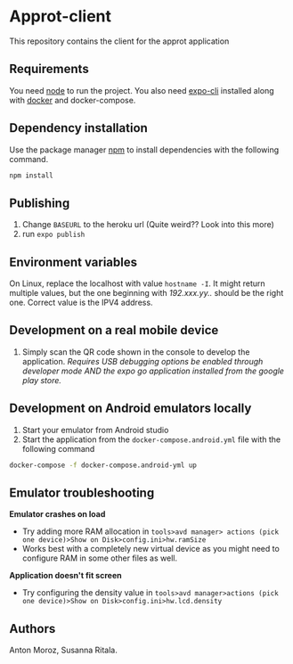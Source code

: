 # Approt-client

This repository contains the client for the approt application

## Requirements

You need [node](https://nodejs.org/en/) to run the project. You also need [expo-cli](https://docs.expo.io/workflow/expo-cli/) installed along with [docker](https://www.docker.com/) and docker-compose.

## Dependency installation

Use the package manager [npm](https://www.npmjs.com/get-npm) to install dependencies with the following command.

```bash
npm install
```

## Publishing

1. Change `BASEURL` to the heroku url (Quite weird?? Look into this more)
2. run `expo publish`

## Environment variables

On Linux, replace the localhost with value `hostname -I`. It might return multiple values, but the one beginning with _192.xxx.yy.._ should be the right one. Correct value is the IPV4 address.

## Development on a real mobile device

1. Simply scan the QR code shown in the console to develop the application. _Requires USB debugging options be enabled through developer mode AND the expo go application installed from the google play store._

## Development on Android emulators locally

1. Start your emulator from Android studio
2. Start the application from the `docker-compose.android.yml` file with the following command

```bash
docker-compose -f docker-compose.android-yml up
```

## Emulator troubleshooting

<b>Emulator crashes on load</b>

- Try adding more RAM allocation in `tools>avd manager> actions (pick one device)>Show on Disk>config.ini>hw.ramSize `
- Works best with a completely new virtual device as you might need to configure RAM in some other files as well.

<b>Application doesn't fit screen</b>

- Try configuring the density value in `tools>avd manager>actions (pick one device)>Show on Disk>config.ini>hw.lcd.density`

## Authors

Anton Moroz, Susanna Ritala.
